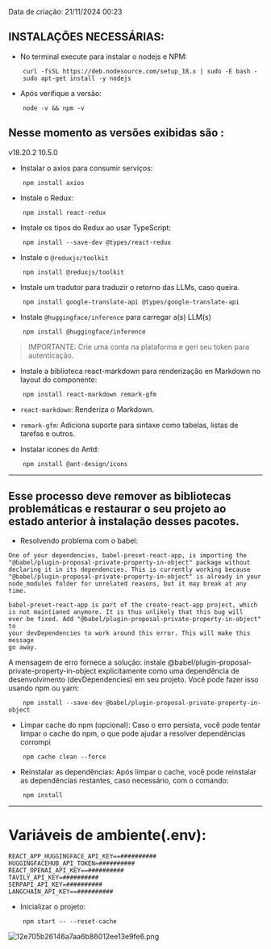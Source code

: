 Data de criação: 21/11/2024 00:23

## INSTALAÇÕES NECESSÁRIAS:

 - No terminal execute para instalar o nodejs e NPM:
```
	curl -fsSL https://deb.nodesource.com/setup_18.x | sudo -E bash -
	sudo apt-get install -y nodejs
```

 - Após verifique a versão:
```
	node -v && npm -v
```

## Nesse momento as versões exibidas são : 
v18.20.2
10.5.0

 - Instalar o axios para consumir serviços:
```
	npm install axios
```

 - Instale o Redux:
```
	npm install react-redux
```

 - Instale os tipos do Redux ao usar TypeScript:
```
	npm install --save-dev @types/react-redux
```


 - Instale o `@reduxjs/toolkit`
```
	npm install @reduxjs/toolkit
```

 - Instale um tradutor para traduzir o retorno das LLMs, caso queira.
```
	npm install google-translate-api @types/google-translate-api
```

 - Instale `@huggingface/inference` para carregar a(s) LLM(s)
```
	npm install @huggingface/inference
```

> IMPORTANTE: Crie uma conta na plataforma e geri seu token para autenticação.

 - Instale a biblioteca react-markdown para renderização en Markdown no layout do componente:
```
	npm install react-markdown remark-gfm
```
 - `react-markdown`: Renderiza o Markdown.
 - `remark-gfm`: Adiciona suporte para sintaxe como tabelas, listas de tarefas e outros.
 
 - Instalar ícones do Antd:
```
	npm install @ant-design/icons
```

* * *
## Esse processo deve remover as bibliotecas problemáticas e restaurar o seu projeto ao estado anterior à instalação desses pacotes.

 - Resolvendo problema com o babel:
```
One of your dependencies, babel-preset-react-app, is importing the
"@babel/plugin-proposal-private-property-in-object" package without
declaring it in its dependencies. This is currently working because
"@babel/plugin-proposal-private-property-in-object" is already in your
node_modules folder for unrelated reasons, but it may break at any time.

babel-preset-react-app is part of the create-react-app project, which
is not maintianed anymore. It is thus unlikely that this bug will
ever be fixed. Add "@babel/plugin-proposal-private-property-in-object" to
your devDependencies to work around this error. This will make this message
go away.
```

A mensagem de erro fornece a solução: instale @babel/plugin-proposal-private-property-in-object explicitamente como uma dependência de desenvolvimento (devDependencies) em seu projeto. Você pode fazer isso usando npm ou yarn:
```
	npm install --save-dev @babel/plugin-proposal-private-property-in-object
```

 - Limpar cache do npm (opcional): Caso o erro persista, você pode tentar limpar o cache do npm, o que pode ajudar a resolver dependências corrompi
```
	npm cache clean --force
```

 - Reinstalar as dependências: Após limpar o cache, você pode reinstalar as dependências restantes, caso necessário, com o comando:
```
	npm install
```
* * *

# Variáveis de ambiente(.env):
```
REACT_APP_HUGGINGFACE_API_KEY==##########
HUGGINGFACEHUB_API_TOKEN=##########
REACT_OPENAI_API_KEY==##########
TAVILY_API_KEY=##########
SERPAPI_API_KEY=##########
LANGCHAIN_API_KEY==##########
```

 - Inicializar o projeto:
```
	npm start -- --reset-cache
```

![12e705b26146a7aa6b86012ee13e9fe6.png](../../_resources/12e705b26146a7aa6b86012ee13e9fe6.png)

